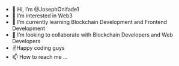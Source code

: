 - 👋 Hi, I’m @JosephOnifade1
- 👀 I’m interested in Web3
- 🌱 I’m currently learning Blockchain Development and Frontend Development
- 💞️ I’m looking to collaborate with Blockchain Developers and Web Developers
- ✌Happy coding guys
- 📫 How to reach me ...

<!---
JosephOnifade1/JosephOnifade1 is a ✨ special ✨ repository because its `README.md` (this file) appears on your GitHub profile.
You can click the Preview link to take a look at your changes.
--->
